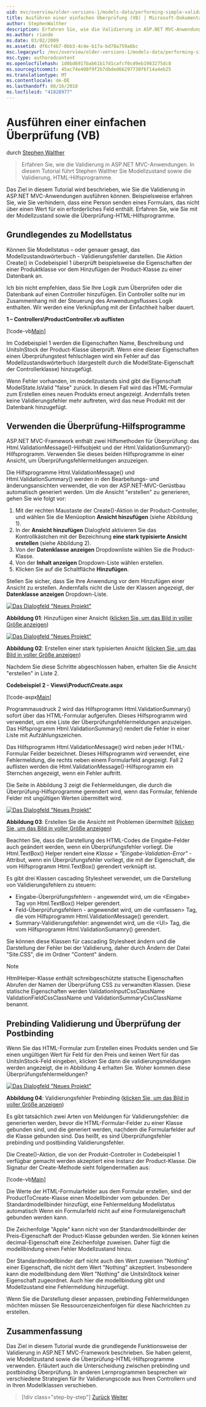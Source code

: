 ```yaml
---
uid: mvc/overview/older-versions-1/models-data/performing-simple-validation-vb
title: Ausführen einer einfachen Überprüfung (VB) | Microsoft-Dokumentation
author: StephenWalther
description: Erfahren Sie, wie die Validierung in ASP.NET MVC-Anwendungen. In diesem Tutorial führt Stephen Walther Sie Modellstatus und den überprüfungshelfer HTML...
ms.author: riande
ms.date: 03/02/2009
ms.assetid: df6cf4b7-0bb3-4c4e-b17a-bd78a759a6bc
msc.legacyurl: /mvc/overview/older-versions-1/models-data/performing-simple-validation-vb
msc.type: authoredcontent
ms.openlocfilehash: 1d0bd6917bab61b17d1cafcf0cd9eb1983275dc8
ms.sourcegitcommit: 45ac74e400f9f2b7dbded66297730f6f14a4eb25
ms.translationtype: MT
ms.contentlocale: de-DE
ms.lasthandoff: 08/16/2018
ms.locfileid: "41828977"
---
```

<a name="performing-simple-validation-vb"></a>Ausführen einer einfachen Überprüfung (VB)
====================
durch [Stephen Walther](https://github.com/StephenWalther)

> Erfahren Sie, wie die Validierung in ASP.NET MVC-Anwendungen. In diesem Tutorial führt Stephen Walther Sie Modellzustand sowie die Validierung, HTML-Hilfsprogramme.


Das Ziel in diesem Tutorial wird beschrieben, wie Sie die Validierung in ASP.NET MVC-Anwendungen ausführen können. Beispielsweise erfahren Sie, wie Sie verhindern, dass eine Person senden eines Formulars, das nicht über einen Wert für ein erforderliches Feld enthält. Erfahren Sie, wie Sie mit der Modellzustand sowie die Überprüfung-HTML-Hilfsprogramme.

## <a name="understanding-model-state"></a>Grundlegendes zu Modellstatus

Können Sie Modellstatus – oder genauer gesagt, das Modellzustandswörterbuch - Validierungsfehler darstellen. Die Aktion Create() in Codebeispiel 1 überprüft beispielsweise die Eigenschaften der einer Produktklasse vor dem Hinzufügen der Product-Klasse zu einer Datenbank an.


Ich bin nicht empfehlen, dass Sie Ihre Logik zum Überprüfen oder die Datenbank auf einen Controller hinzufügen. Ein Controller sollte nur im Zusammenhang mit der Steuerung des Anwendungsflusses Logik enthalten. Wir werden eine Verknüpfung mit der Einfachheit halber dauert.


**1 – Controllers\ProductController.vb auflisten**

[!code-vb[Main](performing-simple-validation-vb/samples/sample1.vb)]

Im Codebeispiel 1 werden die Eigenschaften Name, Beschreibung und UnitsInStock der Product-Klasse überprüft. Wenn eine dieser Eigenschaften einen Überprüfungstest fehlschlagen wird ein Fehler auf das Modellzustandswörterbuch (dargestellt durch die ModelState-Eigenschaft der Controllerklasse) hinzugefügt.

Wenn Fehler vorhanden, im modellzustands sind gibt die Eigenschaft ModelState.IsValid "false" zurück. In diesem Fall wird das HTML-Formular zum Erstellen eines neuen Produkts erneut angezeigt. Andernfalls treten keine Validierungsfehler mehr auftreten, wird das neue Produkt mit der Datenbank hinzugefügt.

## <a name="using-the-validation-helpers"></a>Verwenden die Überprüfung-Hilfsprogramme

ASP.NET MVC-Framework enthält zwei Hilfsmethoden für Überprüfung: das Html.ValidationMessage()-Hilfsobjekt und der Html.ValidationSummary()-Hilfsprogramm. Verwenden Sie dieses beiden Hilfsprogramme in einer Ansicht, um Überprüfungsfehlermeldungen anzuzeigen.

Die Hilfsprogramme Html.ValidationMessage() und Html.ValidationSummary() werden in den Bearbeitungs- und änderungsansichten verwendet, die von der ASP.NET-MVC-Gerüstbau automatisch generiert werden. Um die Ansicht "erstellen" zu generieren, gehen Sie wie folgt vor:

1. Mit der rechten Maustaste der Create()-Aktion in der Product-Controller, und wählen Sie die Menüoption **Ansicht hinzufügen** (siehe Abbildung 1).
2. In der **Ansicht hinzufügen** Dialogfeld aktivieren Sie das Kontrollkästchen mit der Bezeichnung **eine stark typisierte Ansicht erstellen** (siehe Abbildung 2).
3. Von der **Datenklasse anzeigen** Dropdownliste wählen Sie die Product-Klasse.
4. Von der **Inhalt anzeigen** Dropdown-Liste wählen erstellen.
5. Klicken Sie auf die Schaltfläche **Hinzufügen**.


Stellen Sie sicher, dass Sie Ihre Anwendung vor dem Hinzufügen einer Ansicht zu erstellen. Andernfalls nicht die Liste der Klassen angezeigt, der **Datenklasse anzeigen** Dropdown-Liste.


[![Das Dialogfeld "Neues Projekt"](performing-simple-validation-vb/_static/image1.jpg)](performing-simple-validation-vb/_static/image1.png)

**Abbildung 01**: Hinzufügen einer Ansicht ([klicken Sie, um das Bild in voller Größe anzeigen](performing-simple-validation-vb/_static/image2.png))


[![Das Dialogfeld "Neues Projekt"](performing-simple-validation-vb/_static/image2.jpg)](performing-simple-validation-vb/_static/image3.png)

**Abbildung 02**: Erstellen einer stark typisierten Ansicht ([klicken Sie, um das Bild in voller Größe anzeigen](performing-simple-validation-vb/_static/image4.png))


Nachdem Sie diese Schritte abgeschlossen haben, erhalten Sie die Ansicht "erstellen" in Liste 2.

**Codebeispiel 2 - Views\Product\Create.aspx**

[!code-aspx[Main](performing-simple-validation-vb/samples/sample2.aspx)]

Programmausdruck 2 wird das Hilfsprogramm Html.ValidationSummary() sofort über das HTML-Formular aufgerufen. Dieses Hilfsprogramm wird verwendet, um eine Liste der Überprüfungsfehlermeldungen anzuzeigen. Das Hilfsprogramm Html.ValidationSummary() rendert die Fehler in einer Liste mit Aufzählungszeichen.

Das Hilfsprogramm Html.ValidationMessage() wird neben jeder HTML-Formular Felder bezeichnet. Dieses Hilfsprogramm wird verwendet, eine Fehlermeldung, die rechts neben einem Formularfeld angezeigt. Fall 2 auflisten werden die Html.ValidationMessage()-Hilfsprogramm ein Sternchen angezeigt, wenn ein Fehler auftritt.

Die Seite in Abbildung 3 zeigt die Fehlermeldungen, die durch die Überprüfung-Hilfsprogramme gerendert wird, wenn das Formular, fehlende Felder mit ungültigen Werten übermittelt wird.


[![Das Dialogfeld "Neues Projekt"](performing-simple-validation-vb/_static/image3.jpg)](performing-simple-validation-vb/_static/image5.png)

**Abbildung 03**: Erstellen Sie die Ansicht mit Problemen übermittelt ([klicken Sie, um das Bild in voller Größe anzeigen](performing-simple-validation-vb/_static/image6.png))


Beachten Sie, dass die Darstellung des HTML-Codes die Eingabe-Felder auch geändert werden, wenn ein Überprüfungsfehler vorliegt. Die Html.TextBox() Helper rendert eine *Klasse = "Eingabe-Validation-Error"* -Attribut, wenn ein Überprüfungsfehler vorliegt, die mit der Eigenschaft, die vom Hilfsprogramm Html.TextBox() gerendert verknüpft ist.

Es gibt drei Klassen cascading Stylesheet verwendet, um die Darstellung von Validierungsfehlern zu steuern:

- Eingabe-Überprüfungsfehlern - angewendet wird, um die &lt;Eingabe&gt; Tag von Html.TextBox() Helper gerendert.
- Feld-Überprüfungsfehlern - angewendet wird, um die &lt;umfassen&gt; Tag, die vom Hilfsprogramm Html.ValidationMessage() gerendert.
- Summary-Validierungsfehler: angewendet wird, um die &lt;Ul&gt; Tag, die vom Hilfsprogramm Html.ValidationSumamry() gerendert.

Sie können diese Klassen für cascading Stylesheet ändern und die Darstellung der Fehler bei der Validierung, daher durch Ändern der Datei "Site.CSS", die im Ordner "Content" ändern.

> [!NOTE] 
> 
> HtmlHelper-Klasse enthält schreibgeschützte statische Eigenschaften Abrufen der Namen der Überprüfung CSS zu verwandten Klassen. Diese statische Eigenschaften werden ValidationInputCssClassName ValidationFieldCssClassName und ValidationSummaryCssClassName benannt.


## <a name="prebinding-validation-and-postbinding-validation"></a>Prebinding Validierung und Überprüfung der Postbinding

Wenn Sie das HTML-Formular zum Erstellen eines Produkts senden und Sie einen ungültigen Wert für Feld für den Preis und keinen Wert für das UnitsInStock-Feld eingeben, klicken Sie dann die validierungsmeldungen werden angezeigt, die in Abbildung 4 erhalten Sie. Woher kommen diese Überprüfungsfehlermeldungen?


[![Das Dialogfeld "Neues Projekt"](performing-simple-validation-vb/_static/image4.jpg)](performing-simple-validation-vb/_static/image7.png)

**Abbildung 04**: Validierungsfehler Prebinding ([klicken Sie, um das Bild in voller Größe anzeigen](performing-simple-validation-vb/_static/image8.png))


Es gibt tatsächlich zwei Arten von Meldungen für Validierungsfehler: die generierten werden, bevor die HTML-Formular-Felder zu einer Klasse gebunden sind, und die generiert werden, nachdem die Formularfelder auf die Klasse gebunden sind. Das heißt, es sind Überprüfungsfehler prebinding und postbinding Validierungsfehler.

Die Create()-Aktion, die von der Produkt-Controller in Codebeispiel 1 verfügbar gemacht werden akzeptiert eine Instanz der Product-Klasse. Die Signatur der Create-Methode sieht folgendermaßen aus:

[!code-vb[Main](performing-simple-validation-vb/samples/sample3.vb)]

Die Werte der HTML-Formularfelder aus dem Formular erstellen, sind der ProductToCreate-Klasse einen Modellbinder vom gebunden. Der Standardmodellbinder hinzufügt, eine Fehlermeldung Modellstatus automatisch Wenn ein Formularfeld nicht auf eine Formulareigenschaft gebunden werden kann.

Die Zeichenfolge "Apple" kann nicht von der Standardmodellbinder der Preis-Eigenschaft der Product-Klasse gebunden werden. Sie können keinen decimal-Eigenschaft eine Zeichenfolge zuweisen. Daher fügt die modellbindung einen Fehler Modellzustand hinzu.

Der Standardmodellbinder darf nicht auch den Wert zuweisen "Nothing" einer Eigenschaft, die nicht dem Wert "Nothing" akzeptiert. Insbesondere kann die modellbindung dem Wert "Nothing" die UnitsInStock keiner Eigenschaft zugeordnet. Auch hier die modellbindung gibt und Modellzustand eine Fehlermeldung hinzugefügt.

Wenn Sie die Darstellung dieser anpassen, prebinding Fehlermeldungen möchten müssen Sie Ressourcenzeichenfolgen für diese Nachrichten zu erstellen.

## <a name="summary"></a>Zusammenfassung

Das Ziel in diesem Tutorial wurde die grundlegende Funktionsweise der Validierung in ASP.NET MVC-Framework beschrieben. Sie haben gelernt, wie Modellzustand sowie die Überprüfung-HTML-Hilfsprogramme verwenden. Erläutert auch die Unterscheidung zwischen prebinding und postbinding Überprüfung. In anderen Lernprogrammen besprechen wir verschiedene Strategien für Ihr Validierungscode aus Ihren Controllern und in Ihren Modellklassen verschieben.

> [!div class="step-by-step"]
> [Zurück](displaying-a-table-of-database-data-vb.md)
> [Weiter](validating-with-the-idataerrorinfo-interface-vb.md)
